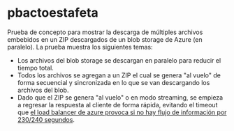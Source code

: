 # pbactoestafeta

Prueba de concepto para mostrar la descarga de múltiples archivos embebidos en un ZIP descargados de un blob storage de Azure (en paralelo). La prueba muestra los siguientes temas:

- Los archivos del blob storage se descargan en paralelo para reducir el tiempo total.
- Todos los archivos se agregan a un ZIP el cual se genera "al vuelo" de forma secuencial y sincronizada en lo que se van descargando los archivos del blob.
- Dado que el ZIP se genera "al vuelo" o en modo streaming, se empieza a regresar la respuesta al cliente de forma rápida, evitando el timeout que [el load balancer de azure provoca si no hay flujo de información por 230/240 segundos](https://learn.microsoft.com/en-us/troubleshoot/azure/app-service/web-apps-performance-faqs#why-does-my-request-time-out-after-230-seconds).
